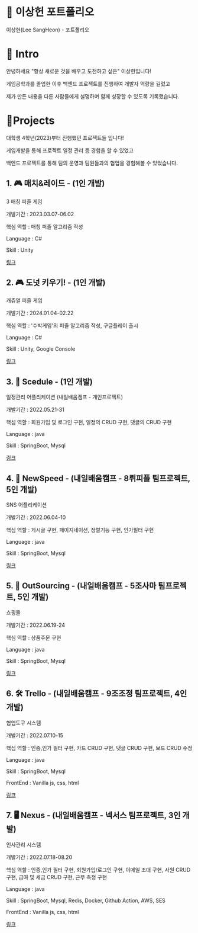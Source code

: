 
# 📜 이상헌 포트폴리오


이상헌(Lee SangHeon) - 포트폴리오


# 👋 Intro
안녕하세요 "항상 새로운 것을 배우고 도전하고 싶은" 이상헌입니다!

게임공학과를 졸업한 이후 백엔드 프로젝트를 진행하여 개발자 역량을 길렀고

제가 만든 내용을 다른 사람들에게 설명하며 함께 성장할 수 있도록 기록했습니다.


# 📝Projects
대학생 4학년(2023)부터 진행했던 프로젝트들 입니다!

게임개발을 통해 프로젝트 일정 관리 등 경험을 할 수 있었고

백엔드 프로젝트를 통해 팀의 운영과 팀원들과의 협업을 경험해볼 수 있었습니다.

## 1. 🎮 매치&레이드 - (1인 개발)
3 매칭 퍼즐 게임

개발기간 : 2023.03.07-06.02

핵심 역할 : 매칭 퍼즐 알고리즘 작성

Language : C#

Skill : Unity

[링크](https://j0462.github.io/MatchRaid/)


## 2. 🎮 도넛 키우기! - (1인 개발)
캐쥬얼 퍼즐 게임

개발기간 : 2024.01.04-02.22

핵심 역할 : '수박게임'의 퍼즐 알고리즘 작성, 구글플레이 출시

Language : C#

Skill : Unity, Google Console

[링크](https://j0462.github.io/Growdonut/)


## 3. 📆 Scedule - (1인 개발)
일정관리 어플리케이션 (내일배움캠프 - 개인프로젝트)

개발기간 : 2022.05.21-31

핵심 역할 : 회원가입 및 로그인 구현, 일정의 CRUD 구현, 댓글의 CRUD 구현

Language : java

Skill : SpringBoot, Mysql

[링크](https://github.com/j0462/Schedule)


## 4. 📱 NewSpeed - (내일배움캠프 - 8뤼피플 팀프로젝트, 5인 개발)
SNS 어플리케이션 

개발기간 : 2022.06.04-10

핵심 역할 : 게시글 구현, 페이지네이션, 정렬기능 구현, 인가필터 구현

Language : java

Skill : SpringBoot, Mysql

[링크](https://github.com/j0462/newspeed)


## 5. 🎁 OutSourcing - (내일배움캠프 - 5조사마 팀프로젝트, 5인 개발)
쇼핑몰 

개발기간 : 2022.06.19-24

핵심 역할 : 상품주문 구현

Language : java

Skill : SpringBoot, Mysql

[링크](https://github.com/j0462/shoppingmall)


## 6. 🛠 Trello - (내일배움캠프 - 9조조정 팀프로젝트, 4인 개발)
협업도구 시스템 

개발기간 : 2022.07.10-15

핵심 역할 : 인증,인가 필터 구현, 카드 CRUD 구현, 댓글 CRUD 구현, 보드 CRUD 수정

Language : java

Skill : SpringBoot, Mysql

FrontEnd : Vanilla js, css, html

[링크](https://github.com/j0462/Restructuring)


## 7. 🖥 Nexus - (내일배움캠프 - 넥서스 팀프로젝트, 3인 개발)
인사관리 시스템 

개발기간 : 2022.07.18-08.20

핵심 역할 : 인증,인가 필터 구현, 회원가입/로그인 구현, 이메일 초대 구현, 사원 CRUD 구현, 급여 및 세금 CRUD 구현, 근무 측정 구현

Language : java

Skill : SpringBoot, Mysql, Redis, Docker, Github Action, AWS, SES

FrontEnd : Vanilla js, css, html

[링크](https://github.com/j0462/nexus)

